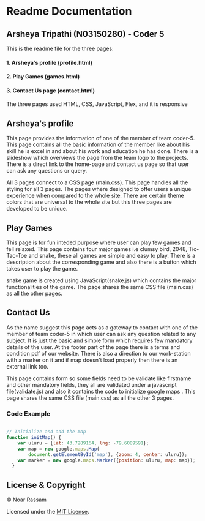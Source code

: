 # Readme Documentation

## Arsheya Tripathi (N03150280) - Coder 5

This is the readme file for the three pages:

#### 1. Arsheya's profile  (profile.html)

#### 2. Play Games (games.html)

#### 3. Contact Us page (contact.html)

The three pages used HTML, CSS, JavaScript, Flex, and it is responsive

## Arsheya's profile

This page provides the information of one of the member of team coder-5. This page contains all the basic information of the member like about his skill he is excel in and about his work and education he has done. There is a slideshow which overviews the page from the team logo to the projects. There is a direct link to the home-page and contact us page so that user can ask any questions or query.

All 3 pages connect to a CSS page (main.css). This page handles all the styling for all 3 pages. The pages where designed to offer users a unique experience when compared to the whole site. There are certain theme colors that are universal to the whole site but this three pages are developed to be unique.

## Play Games

This page is for fun inteded purpose where user can play few games and fell relaxed. This page contains four major games i.e clumsy bird, 2048, Tic-Tac-Toe and snake, these all games are simple and easy to play. There is a description about the corresponding game and also there is a button which takes user to play the game.

snake game is created using JavaScript(snake.js) which contains the major functionalities of the game. The page shares the same CSS file (main.css) as all the other pages.

## Contact Us

As the name suggest this page acts as a gateway to contact with one of the member of team coder-5 in which user can ask any question related to any subject. It is just the basic and simple form which requires few mandatory details of the user. At the footer part of the page there is a terms and condition pdf of our website. There is also a direction to our work-station with a marker on it and if map doesn't load properly then there is an external link too.

This page contains form so some fields need to be validate like firstname and other mandatory fields, they all are validated under a javascript file(validate.js) and also it contains the code to initialize google maps . This page shares the same CSS file (main.css) as all the other 3 pages.

### Code Example

```JavaScript

// Initialize and add the map
function initMap() {
    var uluru = {lat: 43.7289164, lng: -79.6089591};
    var map = new google.maps.Map(
        document.getElementById('map'), {zoom: 4, center: uluru});
    var marker = new google.maps.Marker({position: uluru, map: map});
  }


```

## License & Copyright

© Noar Rassam

Licensed under the [MIT License](License).

